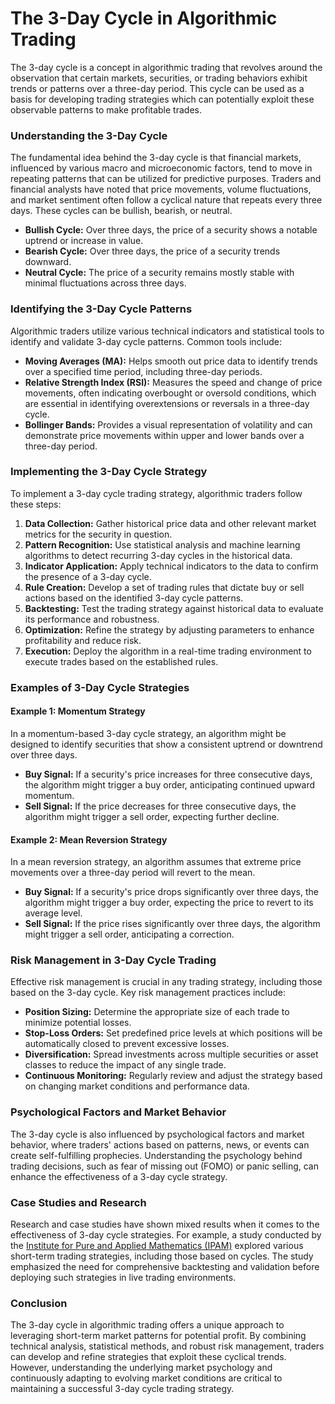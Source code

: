# The 3-Day Cycle in Algorithmic Trading
  
The 3-day cycle is a concept in algorithmic trading that revolves around the observation that certain markets, securities, or trading behaviors exhibit trends or patterns over a three-day period. This cycle can be used as a basis for developing trading strategies which can potentially exploit these observable patterns to make profitable trades.
  
### Understanding the 3-Day Cycle

The fundamental idea behind the 3-day cycle is that financial markets, influenced by various macro and microeconomic factors, tend to move in repeating patterns that can be utilized for predictive purposes. Traders and financial analysts have noted that price movements, volume fluctuations, and market sentiment often follow a cyclical nature that repeats every three days. These cycles can be bullish, bearish, or neutral.
  
- **Bullish Cycle:** Over three days, the price of a security shows a notable uptrend or increase in value.
- **Bearish Cycle:** Over three days, the price of a security trends downward.
- **Neutral Cycle:** The price of a security remains mostly stable with minimal fluctuations across three days.

### Identifying the 3-Day Cycle Patterns

Algorithmic traders utilize various technical indicators and statistical tools to identify and validate 3-day cycle patterns. Common tools include:

- **Moving Averages (MA):** Helps smooth out price data to identify trends over a specified time period, including three-day periods.
- **Relative Strength Index (RSI):** Measures the speed and change of price movements, often indicating overbought or oversold conditions, which are essential in identifying overextensions or reversals in a three-day cycle.
- **Bollinger Bands:** Provides a visual representation of volatility and can demonstrate price movements within upper and lower bands over a three-day period.

### Implementing the 3-Day Cycle Strategy

To implement a 3-day cycle trading strategy, algorithmic traders follow these steps:

1. **Data Collection:** Gather historical price data and other relevant market metrics for the security in question.
2. **Pattern Recognition:** Use statistical analysis and machine learning algorithms to detect recurring 3-day cycles in the historical data.
3. **Indicator Application:** Apply technical indicators to the data to confirm the presence of a 3-day cycle.
4. **Rule Creation:** Develop a set of trading rules that dictate buy or sell actions based on the identified 3-day cycle patterns.
5. **Backtesting:** Test the trading strategy against historical data to evaluate its performance and robustness.
6. **Optimization:** Refine the strategy by adjusting parameters to enhance profitability and reduce risk.
7. **Execution:** Deploy the algorithm in a real-time trading environment to execute trades based on the established rules.

### Examples of 3-Day Cycle Strategies

#### Example 1: Momentum Strategy

In a momentum-based 3-day cycle strategy, an algorithm might be designed to identify securities that show a consistent uptrend or downtrend over three days. 

- **Buy Signal:** If a security's price increases for three consecutive days, the algorithm might trigger a buy order, anticipating continued upward momentum.
- **Sell Signal:** If the price decreases for three consecutive days, the algorithm might trigger a sell order, expecting further decline.

#### Example 2: Mean Reversion Strategy

In a mean reversion strategy, an algorithm assumes that extreme price movements over a three-day period will revert to the mean.

- **Buy Signal:** If a security's price drops significantly over three days, the algorithm might trigger a buy order, expecting the price to revert to its average level.
- **Sell Signal:** If the price rises significantly over three days, the algorithm might trigger a sell order, anticipating a correction.

### Risk Management in 3-Day Cycle Trading

Effective risk management is crucial in any trading strategy, including those based on the 3-day cycle. Key risk management practices include:

- **Position Sizing:** Determine the appropriate size of each trade to minimize potential losses.
- **Stop-Loss Orders:** Set predefined price levels at which positions will be automatically closed to prevent excessive losses.
- **Diversification:** Spread investments across multiple securities or asset classes to reduce the impact of any single trade.
- **Continuous Monitoring:** Regularly review and adjust the strategy based on changing market conditions and performance data.

### Psychological Factors and Market Behavior

The 3-day cycle is also influenced by psychological factors and market behavior, where traders' actions based on patterns, news, or events can create self-fulfilling prophecies. Understanding the psychology behind trading decisions, such as fear of missing out (FOMO) or panic selling, can enhance the effectiveness of a 3-day cycle strategy.

### Case Studies and Research

Research and case studies have shown mixed results when it comes to the effectiveness of 3-day cycle strategies. For example, a study conducted by the [Institute for Pure and Applied Mathematics (IPAM)](https://www.ipam.ucla.edu/) explored various short-term trading strategies, including those based on cycles. The study emphasized the need for comprehensive backtesting and validation before deploying such strategies in live trading environments.

### Conclusion

The 3-day cycle in algorithmic trading offers a unique approach to leveraging short-term market patterns for potential profit. By combining technical analysis, statistical methods, and robust risk management, traders can develop and refine strategies that exploit these cyclical trends. However, understanding the underlying market psychology and continuously adapting to evolving market conditions are critical to maintaining a successful 3-day cycle trading strategy.
